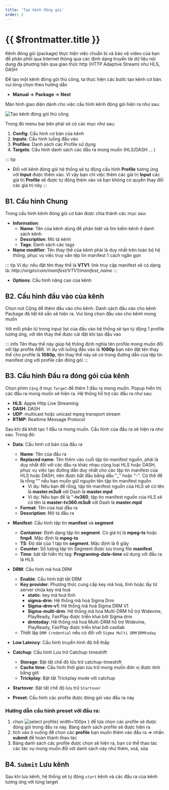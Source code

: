 ```yaml
---
title: 'Tạo kênh đóng gói'
order: 2
---
```


# {{ $frontmatter.title }}


Kênh đóng gói (package) thực hiện việc chuẩn bị và bảo vệ video của bạn để phân phối qua Internet thông qua các định dạng truyền tải dữ liệu nội dung đa phương tiện qua giao thức http (HTTP Adaptive Stream) như HLS, DASH

Để tạo một kênh đóng gói thủ công, ta thực hiện các bước tạo kênh cơ bản. vui lòng chọn theo hướng dẫn 

- **Manual** => **Package** => **Next**

Màn hình giao diện dành cho việc cấu hình kênh đóng gói hiện ra như sau: 

![Tạo kênh đóng gói thủ công](/images/media-live/um-create-channel/um-create-package-channel-1.png)



Trong đó menu bar bên phải sẽ có các mục như sau: 

1. **Config**: Cấu hình cơ bản của kênh
2. **Inputs**: Cấu hình luồng đầu vào
3. **Profiles**: Danh sách các Profile sử dụng
4. **Targets**: Cấu hình danh sách các đầu ra mong muốn (HLS/DASH ... )


 
::: tip
* Đối với kênh đóng gói hệ thống sẽ tự động cấu hình **Profile** tương ứng với **Input** được thêm vào. Vì vậy bạn chỉ việc thêm các giá trị **Input** các giá trị **Profile** sẽ được tự động thêm vào và bạn không có quyền thay đổi các giá trị này
:::

## B1. Cấu hình Chung 

Trong cấu hình kênh đóng gói cơ bản được chia thành các mục sau: 
- **Information**:
    - **Name**: Tên của kênh dùng để phân biệt và tìm kiếm kênh ở danh sách kênh
    - **Description**: Mô tả kênh
    - **Tags**: Danh sách các tags 
- **Name modifier**: Tên thay thế của kênh phải là duy nhất trên toàn bộ hệ thống, phục vụ việc truy vấn tệp tin manifest 1 cách ngắn gọn

::: tip
Ví dụ: nếu đặt tên thay thế là **VTV1**: link truy cập manifest sẽ có dạng là: *http://origin/com/manifest/VTV1/manifest_name*
:::

- **Options**: Cấu hình nâng cao của kênh

## B2. Cấu hình đầu vào của kênh

Chọn nút Cộng để thêm đầu vào cho kênh. Danh sách đầu vào cho kênh Package đã liệt kê sẵn sẽ hiện ra. Vui lòng chọn đầu vào cho kênh mong muốn

Với mỗi phần tử trong input list của đầu vào hệ thống sẽ tạo tự động 1 profile tương ứng, với tên thay thế được cài đặt khi tạo đầu vào

::: info
Tên thay thế này giúp hệ thống định nghĩa tên profile mong muốn đối với tập profile ABR. Ví dụ với luồng đầu vào là **1080p** bạn nên đặt tên thay thế cho profile là **1080p**, tên thay thế này sẽ có trong đường dẫn của tệp tin manifest ứng với profile cần đóng gói
:::
    

## B3. Cấu hình Đầu ra đóng gói  của kênh

Chọn phím `Cộng` ở mục `Target` để thêm 1 đầu ra mong muốn. Popup hiển thị các đầu ra mong muốn sẽ hiện ra. Hệ thống hỗ trợ các đầu ra như sau: 

* **HLS**: Apple Http Live Streaming
* **DASH**: DASH
* **UDP**: multicast hoặc unicast mpeg transport stream
* **RTMP**: Realtime Message Protocol

Sau khi đã khởi tạo 1 đầu ra mong muốn. Cấu hình của đầu ra sẽ hiện ra như sau. Trong đó: 

* **Data**: Cấu hình cơ bản của đầu ra
    * **Name**: Tên của đầu ra
    * **Replaced name**: Tên thêm vào cuối tập tin manifest nguồn, phải là duy nhất đối với các đầu ra khác nhau cùng loại HLS hoặc DASH, phục vụ việc tạo đường dẫn duy nhất cho các tập tin manifest của HLS hoặc DASH, nên được bắt đầu bằng dấu "_" hoặc "-". Có thể để là rỗng "" nếu bạn muốn giữ nguyên tên tập tin manifest nguồn
        * Ví dụ: Nếu bạn để rỗng, tập tin manifest nguồn của HLS sẽ có tên là **master.m3u8** với Dash là **master.mpd**
        * Ví dụ: Nếu bạn để là "**-tv360**, tập tin manifest nguồn của HLS sẽ có tên là **master-tv360.m3u8** với Dash là **master.mpd**
    * **Format**: Tên của loại đầu ra
    * **Description**: Mô tả đầu ra
* **Manifest**: Cấu hình tập tin **manifest** và **segment**
    * **Container**: Định dạng tập tin **segment**. Có giá trị là **mpeg-ts** hoặc **fmp4**. Mặc định là **mpeg-ts**
    * **TS**: Độ dài của 1 tập tin **segment**. Mặc định là 6 giây
    * **Counter**: Số lượng tập tin Segment được lưu trong file **manifest**
    * **Time**: bật tắt hiển thị tag: **Programing-date-time**  sử dụng với đầu ra là HLS
* **DRM**: Cấu hình mã hoá DRM
    * **Enable**: Cấu hình bật tắt DRM
    * **Key provider**: Phương thức cung cấp key mã hoá, tĩnh hoặc lấy từ server chứa key mã hoá
        * **static**: key mã hoá tĩnh
        * **sigma-drm**: Hệ thống mã hoá Sigma Drm
        * **Sigma-drm-v1**: Hệ thống mã hoá Sigma DRM V1
        * **Sigma-multi-drm**: Hệ thống mã hoá Multi-DRM hỗ trợ Widevine, PlayReady, FairPlay được triển khai bởi Sigma drm
        * **drmtoday**: Hệ thống mã hoá Multi-DRM hỗ trợ Widevine, PlayReady, FairPlay được triển khai bởi castlab
    * Thiết lập `DRM Credential` nếu có đối với `Sigma Multi DRM` `DRMtoday`

* **Low Latency**: Cấu hình truyền hình độ trễ thấp
* **Catchup**: Cấu hình Lưu trữ Catchup-timeshift

    * **Storage**: Bật tắt chế độ lữu trữ catchup-timeshift
    * **Cache time**: Cấu hình thời gian lưu trữ mong muốn đơn vị được tính bằng giờ
    * **Trickplay**: Bật tắt Trickplay mode với catchup

* **Startover**: Bật tắt chế độ lưu trữ `Startover`

* **Preset**: Cấu hình các profile được đóng gói vào đầu ra này


### Hướng dẫn cấu hình **preset** với đầu ra: 

1. chọn ![select profile](/images/media-live/um-create-channel/um-select-profile.png){ width=100px } để lựa chọn các profile sẽ được đóng gói trong đầu ra này. Bảng danh sách profile sẽ được hiện ra
2. tích vào ô vuông để chọn các **profile** bạn muốn thêm vào đầu ra => nhấn **submit** để hoàn thành thao tác
3. Bảng danh sách các profile được chọn sẽ hiện ra, bạn có thể thao tác các tác vụ mong muốn đối với danh sách này như thêm, xoá, sửa


## B4. `Submit` Lưu kênh

Sau khi lưu kênh, hệ thống sẽ tự động `start` kênh và các đầu ra của kênh tương ứng với từng target


